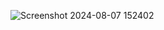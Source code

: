 ![Screenshot 2024-08-07 152402](https://github.com/user-attachments/assets/b3c46804-eb91-4936-a20c-c83e2aa64f0d)
